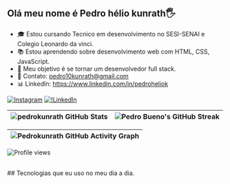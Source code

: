 ## Olá meu nome é Pedro hélio kunrath🖐️

- 🎓 Estou cursando Tecnico em desenvolvimento no SESI-SENAI e Colegio Leonardo da vinci.
- 📚 Estou aprendendo sobre desenvolvimento web com HTML, CSS, JavaScript.
- 🎯 Meu objetivo é se tornar um desenvolvedor full stack.
- 📱 Contato: pedro10kunrath@gmail.com
- 📊 LinkedIn: https://www.linkedin.com/in/pedroheliok


[![Instagram](https://img.shields.io/badge/Instagram-E4405F?style=for-the-badge&logo=instagram&logoColor=white)](https://www.instagram.com/pedroheliok/?next=%2F)
[![!LinkedIn](https://img.shields.io/badge/LinkedIn-0077B5?style=for-the-badge&logo=linkedin&logoColor=white)](https://www.linkedin.com/in/pedroheliok/)




| ![pedrokunrath GitHub Stats](https://github-stats-alpha.vercel.app/api?username=pedrokunrath&cc=121212&tc=9e9e9e&ic=D1C4E9&bc=121212) | ![Pedro Bueno's GitHub Streak](https://github-readme-streak-stats.herokuapp.com?user=pedrokunrath&hide_border=true&border_radius=0&exclude_days=Sun%2CSat&background=121212&border=121212&stroke=212121&ring=7E57C2&fire=7E57C2&currStreakNum=673AB7&sideNums=9E9E9E&currStreakLabel=D1C4E9&sideLabels=9e9e9e&dates=616161&excludeDaysLabel=424242) |
| :--------------------------------------------------------------------------------------------------------------------: | :--------------------------------------------------------------------------------------------------------: |

| ![Pedrokunrath GitHub Activity Graph](https://github-readme-activity-graph.vercel.app/graph?username=pedrokunrath&bg_color=121212&color=9e9e9e&line=D1C4E9&point=9575CD&title_color=9e9e9e&area_color=673AB7&hide_border=true&area=false&radius=0) |
| :-------------------------------------------------------------------------------------------------------------------------------------------: |

<p align="left">
<img src="https://komarev.com/ghpvc/?username=pedrokunrath&color=grey&style=flat-square&abbreviated=true" alt="Profile views" />
</p>


<div style= "display: inline_block"><br/>
  ## Tecnologias que eu uso no meu dia a dia.
<img  algn="center" alt =""src="https://img.shields.io/badge/HTML5-E34F26?style=for-the-badge&logo=html5&logoColor=white">
<img  algn="center" alt =""src="https://img.shields.io/badge/CSS3-1572B6?style=for-the-badge&logo=css3&logoColor=white">
<img  algn="center" alt =""src="https://img.shields.io/badge/JavaScript-323330?style=for-the-badge&logo=javascript&logoColor=F7DF1E">
<img  algn="center" alt =""src="https://img.shields.io/badge/Python-3776AB?style=for-the-badge&logo=python&logoColor=white">
<img  algn="center" alt =""src="https://img.shields.io/badge/C-00599C?style=for-the-badge&logo=c&logoColor=white">
<img  algn="center" alt =""src="https://img.shields.io/badge/C%2B%2B-00599C?style=for-the-badge&logo=c%2B%2B&logoColor=white">
<img  algn="center" alt =""src="https://img.shields.io/badge/Markdown-000000?style=for-the-badge&logo=markdown&logoColor=white">
<img  algn="center" alt ="" src="https://img.shields.io/badge/Ruby-CC342D?style=for-the-badge&logo=ruby&logoColor=white">
<img  algn="center" alt ="" src="https://img.shields.io/badge/Node.js-43853D?style=for-the-badge&logo=node.js&logoColor=white">
<img  algn="center" alt ="" src="https://img.shields.io/badge/Express.js-404D59?style=for-the-badge">
<img  algn="center" alt ="" src= "https://img.shields.io/badge/PostgreSQL-316192?style=for-the-badge&logo=postgresql&logoColor=white">
<img  algn="center" alt ="" src= "https://img.shields.io/badge/SQLite-07405E?style=for-the-badge&logo=sqlite&logoColor=white">

</div>
<div>
  <img  algn="center" alt ="" src= "https://github-readme-stats.vercel.app/api/top-langs/?pedrokunrath={pedrokunrath}&theme=blue-green">
</div>

